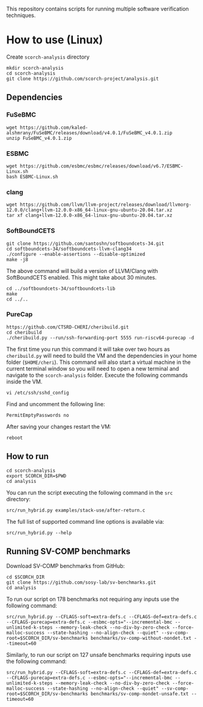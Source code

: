 This repository contains scripts for running multiple software verification techniques.


# How to use (Linux)
Create `scorch-analysis` directory
```
mkdir scorch-analysis
cd scorch-analysis
git clone https://github.com/scorch-project/analysis.git
```


## Dependencies
### FuSeBMC
```
wget https://github.com/kaled-alshmrany/FuSeBMC/releases/download/v4.0.1/FuSeBMC_v4.0.1.zip
unzip FuSeBMC_v4.0.1.zip
```
### ESBMC
```
wget https://github.com/esbmc/esbmc/releases/download/v6.7/ESBMC-Linux.sh
bash ESBMC-Linux.sh
```
### clang
```
wget https://github.com/llvm/llvm-project/releases/download/llvmorg-12.0.0/clang+llvm-12.0.0-x86_64-linux-gnu-ubuntu-20.04.tar.xz
tar xf clang+llvm-12.0.0-x86_64-linux-gnu-ubuntu-20.04.tar.xz
```
### SoftBoundCETS
```
git clone https://github.com/santoshn/softboundcets-34.git
cd softboundcets-34/softboundcets-llvm-clang34
./configure --enable-assertions --disable-optimized
make -j8
```
The above command will build a version of LLVM/Clang with SoftBoundCETS enabled. This might take about 30 minutes.
```
cd ../softboundcets-34/softboundcets-lib
make
cd ../..
```
### PureCap
```
https://github.com/CTSRD-CHERI/cheribuild.git
cd cheribuild
./cheribuild.py --run/ssh-forwarding-port 5555 run-riscv64-purecap -d
```
The first time you run this command it will take over two hours as `cheribuild.py` will need to build the VM and the dependencies in your home folder (`$HOME/cheri`). This command will also start a virtual machine in the current terminal window so you will need to open a new terminal and navigate to the `scorch-analysis` folder. Execute the following commands inside the VM.
```
vi /etc/ssh/sshd_config
```
Find and uncomment the following line:
```
PermitEmptyPasswords no
```
After saving your changes restart the VM:
```
reboot
```


## How to run

```
cd scorch-analysis
export SCORCH_DIR=$PWD
cd analysis
```

You can run the script executing the following command in the `src` directory:
```
src/run_hybrid.py examples/stack-use/after-return.c
```

The full list of supported command line options is available via:
```
src/run_hybrid.py --help
```


## Running SV-COMP benchmarks

Download SV-COMP benchmarks from GitHub:
```
cd $SCORCH_DIR
git clone https://github.com/sosy-lab/sv-benchmarks.git
cd analysis 
```

To run our script on 178 benchmarks not requiring any inputs use the following command:
```
src/run_hybrid.py --CFLAGS-soft=extra-defs.c --CFLAGS-def=extra-defs.c --CFLAGS-purecap=extra-defs.c --esbmc-opts="--incremental-bmc --unlimited-k-steps --memory-leak-check --no-div-by-zero-check --force-malloc-success --state-hashing --no-align-check --quiet" --sv-comp-root=$SCORCH_DIR/sv-benchmarks benchmarks/sv-comp-without-nondet.txt --timeout=60
```

Similarly, to run our script on 127 unsafe benchmarks requiring inputs use the following command:
```
src/run_hybrid.py --CFLAGS-soft=extra-defs.c --CFLAGS-def=extra-defs.c --CFLAGS-purecap=extra-defs.c --esbmc-opts="--incremental-bmc --unlimited-k-steps --memory-leak-check --no-div-by-zero-check --force-malloc-success --state-hashing --no-align-check --quiet" --sv-comp-root=$SCORCH_DIR/sv-benchmarks benchmarks/sv-comp-nondet-unsafe.txt --timeout=60
```

